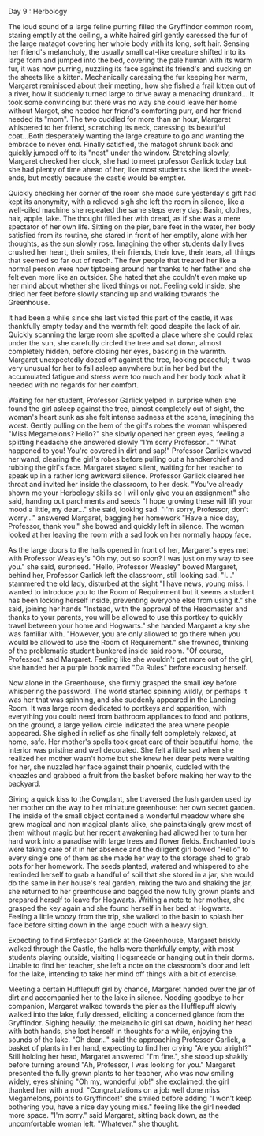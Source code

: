 Day 9 : Herbology

The loud sound of a large feline purring filled the Gryffindor common room, staring emptily at the ceiling, a white haired girl gently caressed the fur of the large matagot covering her whole body with its long, soft hair.
Sensing her friend's melancholy, the usually small cat-like creature shifted into its large form and jumped into the bed, covering the pale human with its warm fur, it was now purring, nuzzling its face against its friend's and sucking on the sheets like a kitten.
Mechanically caressing the fur keeping her warm, Margaret reminisced about their meeting, how she fished a frail kitten out of a river, how it suddenly turned large to drive away a menacing drunkard... It took some convincing but there was no way she could leave her home without Margot, she needed her friend's comforting purr, and her friend needed its "mom".
The two cuddled for more than an hour, Margaret whispered to her friend, scratching its neck, caressing its beautiful coat...Both desperately wanting the large creature to go and wanting the embrace to never end.  Finally satisfied, the matagot shrunk back and quickly jumped off to its "nest" under the window.
Stretching slowly, Margaret checked her clock, she had to meet professor Garlick today but she had plenty of time ahead of her, like most students she liked the week-ends, but mostly because the castle would be emptier.

Quickly checking her corner of the room she made sure yesterday's gift had kept its anonymity, with a relieved sigh she left the room in silence, like a well-oiled machine she repeated the same steps every day: Basin, clothes, hair, apple, lake. The thought filled her with dread, as if she was a mere spectator of her own life.
Sitting on the pier, bare feet in the water, her body satisfied from its routine, she stared in front of her emptily, alone with her thoughts, as the sun slowly rose. Imagining the other students daily lives crushed her heart, their smiles, their friends, their love, their tears, all things that seemed so far out of reach.
The few people that treated her like a normal person were now tiptoeing around her thanks to her father and she felt even more like an outsider. She hated that she couldn't even make up her mind about whether she liked things or not.
Feeling cold inside, she dried her feet before slowly standing up and walking towards the Greenhouse.

It had been a while since she last visited this part of the castle, it was thankfully empty today and the warmth felt good despite the lack of air.
Quickly scanning the large room she spotted a place where she could relax under the sun, she carefully circled the tree and sat down, almost completely hidden, before closing her eyes, basking in the warmth.
Margaret unexpectedly dozed off against the tree, looking peaceful; it was very unusual for her to fall asleep anywhere but in her bed but the accumulated fatigue and stress were too much and her body took what it needed with no regards for her comfort.

Waiting for her student, Professor Garlick yelped in surprise when she found the girl asleep against the tree, almost completely out of sight, the woman's  heart sunk as she felt intense sadness at the scene, imagining the worst.
Gently pulling on the hem of the girl's robes the woman whispered "Miss Megamelons? Hello?" she slowly opened her green eyes, feeling a splitting headache she answered slowly "I'm sorry Professor..."
"What happened to you! You're covered in dirt and sap!" Professor Garlick waved her wand, clearing the girl's robes before pulling out a handkerchief and rubbing the girl's face.
Margaret stayed silent, waiting for her teacher to speak up in a rather long awkward silence. Professor Garlick cleared her throat and invited her inside the classroom, to her desk.
"You've already shown me your Herbology skills so I will only give you an assignment" she said, handing out parchments and seeds "I hope growing these will lift your mood a little, my dear..." she said, looking sad.
"I'm sorry, Professor, don't worry..." answered Margaret, bagging her homework "Have a nice day, Professor, thank you." she bowed and quickly left in silence.
The woman looked at her leaving the room with a sad look on her normally happy face.

As the large doors to the halls opened in front of her, Margaret's eyes met with Professor Weasley's "Oh my, out so soon? I was just on my way to see you." she said, surprised.
"Hello, Professor Weasley" bowed Margaret, behind her, Professor Garlick left the classroom, still looking sad.
"I..." stammered the old lady, disturbed at the sight "I have news, young miss. I wanted to introduce you to the Room of Requirement but it seems a student has been locking herself inside, preventing everyone else from using it." she said, joining her hands "Instead, with the approval of the Headmaster and thanks to your parents, you will be allowed to use this portkey to quickly travel between your home and Hogwarts." she handed Margaret a key she was familiar with.
"However, you are only allowed to go there when you would be allowed to use the Room of Requirement." she frowned, thinking of the problematic student bunkered inside said room.
"Of course, Professor." said Margaret. Feeling like she wouldn't get more out of the girl, she handed her a purple book named "Da Rules" before excusing herself.

Now alone in the Greenhouse, she firmly grasped the small key before whispering the password. The world started spinning wildly, or perhaps it was her that was spinning, and she suddenly appeared in the Landing Room.
It was large room dedicated to portkeys and apparition, with everything you could need from bathroom appliances to food and potions, on the ground, a large yellow circle indicated the area where people appeared.
She sighed in relief as she finally felt completely relaxed, at home, safe. Her mother's spells took great care of their beautiful home, the interior was pristine and well decorated. She felt a little sad when she realized her mother wasn't home but she knew her dear pets were waiting for her, she nuzzled her face against their phoenix, cuddled with the kneazles and grabbed a fruit from the basket before making her way to the backyard.

Giving a quick kiss to the Cowplant, she traversed the lush garden used by her mother on the way to her miniature greenhouse: her own secret garden.
The inside of the small object contained a wonderful meadow where she grew magical and non magical plants alike, she painstakingly grew most of them without magic but her recent awakening had allowed her to turn her hard work into a paradise with large trees and flower fields.
Enchanted tools were taking care of it in her absence and the diligent girl bowed "Hello" to every single one of them as she made her way to the storage shed to grab pots for her homework.
The seeds planted, watered and whispered to she reminded herself to grab a handful of soil that she stored in a jar, she would do the same in her house's real garden, mixing the two and shaking the jar, she returned to her greenhouse and bagged the now fully grown plants and prepared herself to leave for Hogwarts.
Writing a note to her mother, she grasped the key again and she found herself in her bed at Hogwarts. Feeling a little woozy from the trip, she walked to  the basin to splash her face before sitting down in the large couch with a heavy sigh.

Expecting to find Professor Garlick at the Greenhouse, Margaret briskly walked through the Castle, the halls were thankfully empty, with most students playing outside, visiting Hogsmeade or hanging out in their dorms.
Unable to find her teacher, she left a note on the classroom's door and left for the lake, intending to take her mind off things with a bit of exercise.

Meeting a certain Hufflepuff girl by chance, Margaret handed over the jar of dirt and accompanied her to the lake in silence.
Nodding goodbye to her companion, Margaret walked towards the pier as the Hufflepuff slowly walked into the lake, fully dressed, eliciting a concerned glance from the Gryffindor.
Sighing heavily, the melancholic girl sat down, holding her head with both hands, she lost herself in thoughts for a while, enjoying the sounds of the lake.
"Oh dear..." said the approaching Professor Garlick, a basket of plants in her hand, expecting to find her crying "Are you alright?"
Still holding her head, Margaret answered "I'm fine.", she stood up shakily before turning around "Ah, Professor, I was looking for you." Margaret presented the fully grown plants to her teacher, who was now smiling widely, eyes shining "Oh my, wonderful job!" she exclaimed, the girl thanked her with a nod.
"Congratulations on a job well done miss Megamelons, points to Gryffindor!" she smiled before adding "I won't keep bothering you, have a nice day young miss." feeling like the girl needed more space.
"I'm sorry." said Margaret, sitting back down, as the uncomfortable woman left.
"Whatever." she thought.
